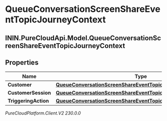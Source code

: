 # QueueConversationScreenShareEventTopicJourneyContext

## ININ.PureCloudApi.Model.QueueConversationScreenShareEventTopicJourneyContext

## Properties

|Name | Type | Description | Notes|
|------------ | ------------- | ------------- | -------------|
| **Customer** | [**QueueConversationScreenShareEventTopicJourneyCustomer**](QueueConversationScreenShareEventTopicJourneyCustomer) |  | [optional] |
| **CustomerSession** | [**QueueConversationScreenShareEventTopicJourneyCustomerSession**](QueueConversationScreenShareEventTopicJourneyCustomerSession) |  | [optional] |
| **TriggeringAction** | [**QueueConversationScreenShareEventTopicJourneyAction**](QueueConversationScreenShareEventTopicJourneyAction) |  | [optional] |



_PureCloudPlatform.Client.V2 230.0.0_
